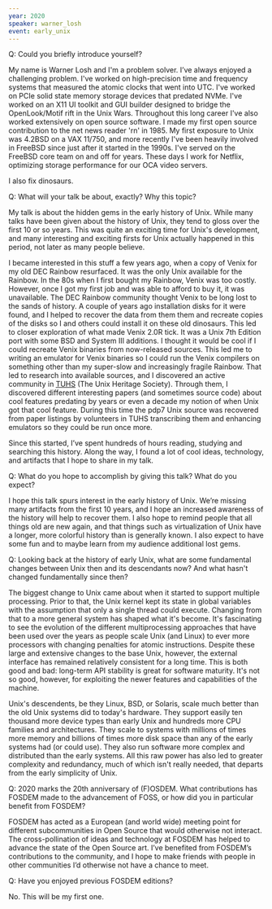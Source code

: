 ```yaml
---
year: 2020
speaker: warner_losh 
event: early_unix 
---
```


Q: Could you briefly introduce yourself?

My name is Warner Losh and I'm a problem solver. I’ve always enjoyed a challenging problem. I've worked on high-precision time and frequency systems that measured the atomic clocks that went into UTC. I've worked on PCIe solid state memory storage devices that predated NVMe. I've worked on an X11 UI toolkit and GUI builder designed to bridge the OpenLook/Motif rift in the Unix Wars. Throughout this long career I've also worked extensively on open source software. I made my first open source contribution to the net news reader 'rn' in 1985. My first exposure to Unix was 4.2BSD on a VAX 11/750, and more recently I've been heavily involved in FreeBSD since just after it started in the 1990s. I've served on the FreeBSD core team on and off for years. These days I work for Netflix, optimizing storage performance for our OCA video servers.

I also fix dinosaurs.

Q: What will your talk be about, exactly? Why this topic?

My talk is about the hidden gems in the early history of Unix. While many talks have been given about the history of Unix, they tend to gloss over the first 10 or so years. This was quite an exciting time for Unix's development, and many interesting and exciting firsts for Unix actually happened in this period, not later as many people believe.

I became interested in this stuff a few years ago, when a copy of Venix for my old DEC Rainbow resurfaced. It was the only Unix available for the Rainbow. In the 80s when I first bought my Rainbow, Venix was too costly. However, once I got my first job and was able to afford to buy it, it was unavailable. The DEC Rainbow community thought Venix to be long lost to the sands of history. A couple of years ago installation disks for it were found, and I helped to recover the data from them them and recreate copies of the disks so I and others could install it on these old dinosaurs. This led to closer exploration of what made Venix 2.0R tick. It was a Unix 7th Edition port with some BSD and System III additions. I thought it would be cool if I could recreate Venix binaries from now-released sources. This led me to writing an emulator for Venix binaries so I could run the Venix compilers on something other than my super-slow and increasingly fragile Rainbow. That led to research into available sources, and I discovered an active community in [TUHS](https://www.tuhs.org/) (The Unix Heritage Society). Through them, I discovered different interesting papers (and sometimes source code) about cool features predating by years or even a decade my notion of when Unix got that cool feature. During this time the pdp7 Unix source was recovered from paper listings by volunteers in TUHS transcribing them and enhancing emulators so they could be run once more.

Since this started, I’ve spent hundreds of hours reading, studying and searching this history. Along the way, I found a lot of cool ideas, technology, and artifacts that I hope to share in my talk.

Q: What do you hope to accomplish by giving this talk? What do you expect?

I hope this talk spurs interest in the early history of Unix. We’re missing many artifacts from the first 10 years, and I hope an increased awareness of the history will help to recover them. I also hope to remind people that all things old are new again, and that things such as virtualization of Unix have a longer, more colorful history than is generally known. I also expect to have some fun and to maybe learn from my audience additional lost gems.
 
Q: Looking back at the history of early Unix, what are some fundamental changes between Unix then and its descendants now? And what hasn't changed fundamentally since then?

The biggest change to Unix came about when it started to support multiple processing. Prior to that, the Unix kernel kept its state in global variables with the assumption that only a single thread could execute. Changing from that to a more general system has shaped what it's become. It's fascinating to see the evolution of the different multiprocessing approaches that have been used over the years as people scale Unix (and Linux) to ever more processors with changing penalties for atomic instructions. Despite these large and extensive changes to the base Unix, however, the external interface has remained relatively consistent for a long time. This is both good and bad: long-term API stability is great for software maturity. It's not so good, however, for exploiting the newer features and capabilities of the machine.

Unix's descendents, be they Linux, BSD, or Solaris, scale much better than the old Unix systems did to today's hardware. They support easily ten thousand more device types than early Unix and hundreds more CPU families and architectures. They scale to systems with millions of times more memory and billions of times more disk space than any of the early systems had (or could use). They also run software more complex and distributed than the early systems. All this raw power has also led to greater complexity and redundancy, much of which isn't really needed, that departs from the early simplicity of Unix.

Q: 2020 marks the 20th anniversary of (F)OSDEM. What contributions has FOSDEM made to the advancement of FOSS, or how did you in particular benefit from FOSDEM?

FOSDEM has acted as a European (and world wide) meeting point for different subcommunities in Open Source that would otherwise not interact. The cross-pollination of ideas and technology at FOSDEM has helped to advance the state of the Open Source art. I’ve benefited from FOSDEM’s contributions to the community, and I hope to make friends with people in other communities I’d otherwise not have a chance to meet.

Q: Have you enjoyed previous FOSDEM editions?

No. This will be my first one.
